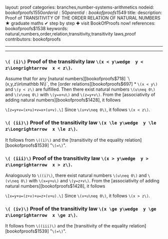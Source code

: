layout: proof
categories: branches,number-systems-arithmetics
nodeid: bookofproofs$1550
orderid: 50
parentid: bookofproofs$1549
title: 
description:  Proof of TRANSITIVITY OF THE ORDER RELATION OF NATURAL NUMBERS &#9733; graduate maths &#10004; step by step &#10010; visit BookOfProofs now!
references: bookofproofs$1538
keywords: natural,numbers,order,relation,transitivity,transitivity laws,proof
contributors: bookofproofs

---


---

### `\( (i)\)` Proof of the transitivity law `\(x < y\wedge  y < z\Longrightarrow  x < z\)`.

Assume that for any [natural numbers][bookofproofs$718] `\(x,y,z\in\mathbb N\)`, the [order relations][bookofproofs$697] * `\(x < y\)` and `\(y < z\)` are fulfilled. Then there exist natural numbers `\(u\neq 0\)` and `\(v\neq 0\)` with `\(y=x+u\)` and `\(z=y+v\)`. From the [associativity of adding natural numbers][bookofproofs$1428], it follows

`\[z=y+v=(x+u)+v=x+(u+v).\]`
Since `\(u+v\neq 0\)`, it follows `\(x < z\)`.

### `\( (ii)\)` Proof of the transitivity law `\(x \le y\wedge  y \le z\Longrightarrow  x \le z\)`.

It follows from `\((i)\)` and the [transitivity of the equality relation][bookofproofs$1539] "`\(=\)`". 


### `\( (iii)\)` Proof of the transitivity law `\(x > y\wedge  y > z\Longrightarrow  x > z\)`.

Analogously to `\((i)\)`, there exist natural numbers `\(u\neq 0\)` and `\(v\neq 0\)` with `\(x=y+u\)` and `\(y=z+v\)`. From the [associativity of adding natural numbers][bookofproofs$1428], it follows

`\[x=y+u=(z+v)+u=z+(v+u).\]`
Since `\(v+u\neq 0\)`, it follows `\(x > z\)`.

### `\( (iv)\)` Proof of the transitivity law `\(x \ge y\wedge  y \ge z\Longrightarrow  x \ge z\)`.

It follows from `\((iii)\)` and the [transitivity of the equality relation][bookofproofs$1539] "`\(=\)`".
